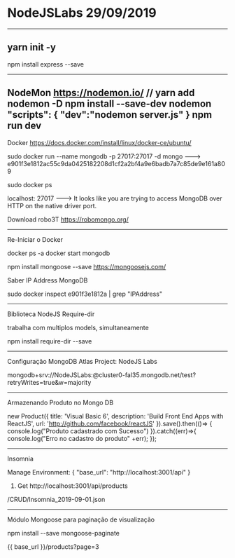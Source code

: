 # NodeJSLabs                              29/09/2019
-----------------------------------------------------------------------------------------
yarn init -y
-----------------------------------------------------------------------------------------
npm install express --save

-----------------------------------------------------------------------------------------
NodeMon
      https://nodemon.io/
     // yarn add nodemon -D
     npm install --save-dev nodemon
      "scripts": {
            "dev":"nodemon server.js"
       }
      npm run dev
-----------------------------------------------------------------------------------------
Docker
https://docs.docker.com/install/linux/docker-ce/ubuntu/

sudo docker run --name mongodb -p 27017:27017 -d  mongo
---> e901f3e1812ac55c9da0425182208d1cf2a2bf4a9e6badb7a7c85de9e161a809

sudo docker ps

localhost: 27017
---> It looks like you are trying to access MongoDB over HTTP on the native driver port.

Download robo3T
https://robomongo.org/

---
Re-Iniciar o Docker

docker ps -a
docker start mongodb

npm install mongoose --save
https://mongoosejs.com/


Saber IP Address MongoDB

sudo docker inspect e901f3e1812a | grep "IPAddress"

-----------------------------------------------------------------------------------------
Biblioteca NodeJS  Require-dir

trabalha com multiplos models, simultaneamente

npm install require-dir --save

-----------------------------------------------------------------------------------------
Configuração MongoDB Atlas
Project: NodeJS Labs

mongodb+srv://NodeJSLabs:<password>@cluster0-fal35.mongodb.net/test?retryWrites=true&w=majority

--------------------------------------------------------------------------------------------
Armazenando Produto no Mongo DB

new Product({
    title: 'Visual Basic 6',
    description: 'Build Front End Apps with ReactJS',
    url: 'http://github.com/facebook/reactJS'
  }).save().then(()=> {
    console.log("Produto cadastrado com Sucesso")
  }).catch((err)=>{
    console.log("Erro no cadastro do produto" +err);
  });

------------------------------------------------------------------------------------------------------
Insomnia

Manage Environment:
{
  "base_url": "http://localhost:3001/api"
}


1) Get
http://localhost:3001/api/products

/CRUD/Insomnia_2019-09-01.json

---------------------------------------------------------------------------------------------------
Módulo Mongoose para paginação de visualização

npm install --save mongoose-paginate

{{ base_url  }}/products?page=3
